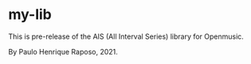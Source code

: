 # my-lib

This is pre-release of the AIS (All Interval Series) library for Openmusic.  

By Paulo Henrique Raposo, 2021.
